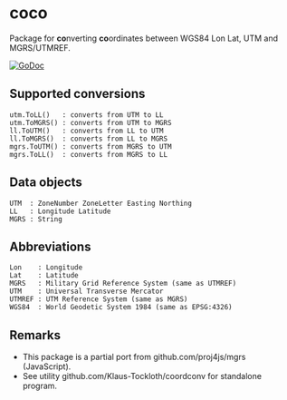 # coco

Package for **co**nverting **co**ordinates between WGS84 Lon Lat, UTM and MGRS/UTMREF.

[![GoDoc](https://godoc.org/github.com/Klaus-Tockloth/coco?status.svg)](https://godoc.org/github.com/Klaus-Tockloth/coco)

## Supported conversions

``` TXT
utm.ToLL()   : converts from UTM to LL
utm.ToMGRS() : converts from UTM to MGRS
ll.ToUTM()   : converts from LL to UTM
ll.ToMGRS()  : converts from LL to MGRS
mgrs.ToUTM() : converts from MGRS to UTM
mgrs.ToLL()  : converts from MGRS to LL
```

## Data objects

``` TXT
UTM  : ZoneNumber ZoneLetter Easting Northing
LL   : Longitude Latitude
MGRS : String
```

## Abbreviations

``` TXT
Lon    : Longitude
Lat    : Latitude
MGRS   : Military Grid Reference System (same as UTMREF)
UTM    : Universal Transverse Mercator
UTMREF : UTM Reference System (same as MGRS)
WGS84  : World Geodetic System 1984 (same as EPSG:4326)
```

## Remarks

* This package is a partial port from github.com/proj4js/mgrs (JavaScript).
* See utility github.com/Klaus-Tockloth/coordconv for standalone program.
